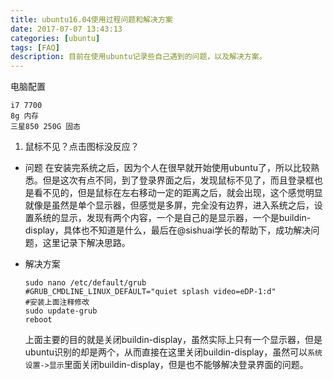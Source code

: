 ```yaml
---
title: ubuntu16.04使用过程问题和解决方案
date: 2017-07-07 13:43:13
categories: [ubuntu]
tags: [FAQ]
description: 目前在使用ubuntu记录些自己遇到的问题，以及解决方案。
---
```


电脑配置
```config
i7 7700
8g 内存
三星850 250G 固态
```

1. 鼠标不见？点击图标没反应？
- 问题
	在安装完系统之后，因为个人在很早就开始使用ubuntu了，所以比较熟悉。但是这次有点不同，到了登录界面之后，发现鼠标不见了，而且登录框也是看不见的，但是鼠标在左右移动一定的距离之后，就会出现，这个感觉明显就像是虽然是单个显示器，但感觉是多屏，完全没有边界，进入系统之后，设置系统的显示，发现有两个内容，一个是自己的是显示器，一个是buildin-display，具体也不知道是什么，最后在@sishuai学长的帮助下，成功解决问题，这里记录下解决思路。
- 解决方案

	```shell
	sudo nano /etc/default/grub
	#GRUB_CMDLINE_LINUX_DEFAULT="quiet splash video=eDP-1:d"
	#安装上面注释修改
	sudo update-grub
	reboot
	```

	上面主要的目的就是关闭buildin-display，虽然实际上只有一个显示器，但是ubuntu识别的却是两个，从而直接在这里关闭buildin-display，虽然可以`系统设置->显示`里面关闭buildin-display，但是也不能够解决登录界面的问题。
